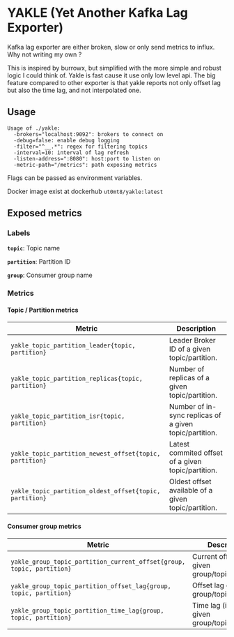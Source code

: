 # YAKLE (Yet Another Kafka Lag Exporter)

Kafka lag exporter are either broken, slow or only send metrics to influx. Why not writing my own ? 

This is inspired by burrowx, but simplified with the more simple and robust logic I could think of.
Yakle is fast cause it use only low level api. The big feature compared to other exporter is that yakle reports not only offset lag but also the time lag, and not interpolated one.

## Usage

```
Usage of ./yakle:
  -brokers="localhost:9092": brokers to connect on
  -debug=false: enable debug logging
  -filter="^__.*": regex for filtering topics
  -interval=10: interval of lag refresh
  -listen-address=":8080": host:port to listen on
  -metric-path="/metrics": path exposing metrics
```

Flags can be passed as environment variables. 

Docker image exist at dockerhub `ut0mt8/yakle:latest`

## Exposed metrics

### Labels

**`topic`**: Topic name

**`partition`**: Partition ID 

**`group`**: Consumer group name


### Metrics

#### Topic / Partition metrics

| Metric | Description |
| --- | --- |
| `yakle_topic_partition_leader{topic, partition}` | Leader Broker ID of a given topic/partition. |
| `yakle_topic_partition_replicas{topic, partition}` | Number of replicas of a given topic/partition. |
| `yakle_topic_partition_isr{topic, partition}` | Number of in-sync replicas of a given topic/partition. |
| `yakle_topic_partition_newest_offset{topic, partition}` | Latest commited offset of a given topic/partition. |
| `yakle_topic_partition_oldest_offset{topic, partition}` | Oldest offset available of a given topic/partition. |


#### Consumer group metrics

| Metric | Description |
| --- | --- |
| `yakle_group_topic_partition_current_offset{group, topic, partition}` | Current offset of a given group/topic/partition. |
| `yakle_group_topic_partition_offset_lag{group, topic, partition}` | Offset lag of a given group/topic/partition. |
| `yakle_group_topic_partition_time_lag{group, topic, partition}` | Time lag (in ms) of a given group/topic/partition. |





